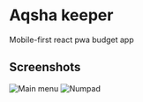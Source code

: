 # Aqsha keeper
Mobile-first react pwa budget app
## Screenshots
![Main menu](https://i.imgur.com/u04vYLr.png)
![Numpad](https://i.imgur.com/y06vPOF.png)
